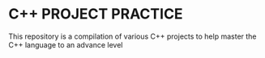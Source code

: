# C++ PROJECT PRACTICE
 This repository is a compilation of various C++ projects to help master the C++ language to an advance level
